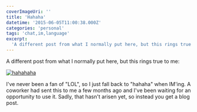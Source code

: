 ```yaml
---
coverImageUri: ''
title: 'Hahaha'
datetime: '2015-06-05T11:00:38.000Z'
categories: 'personal'
tags: 'chat,im,language'
excerpt:
  'A different post from what I normally put here, but this rings true to me…'
---
```


A different post from what I normally put here, but this rings true to me:

[![hahahaha](http://assets.brandonmartinez.com/brandonmartinez/2015/06/anh-bia-facebook__Vtech360.com-32.jpg)](http://assets.brandonmartinez.com/brandonmartinez/2015/06/anh-bia-facebook__Vtech360.com-32.jpg)

I've never been a fan of "LOL", so I just fall back to "hahaha" when IM'ing. A
coworker had sent this to me a few months ago and I've been waiting for an
opportunity to use it. Sadly, that hasn't arisen yet, so instead you get a blog
post.
